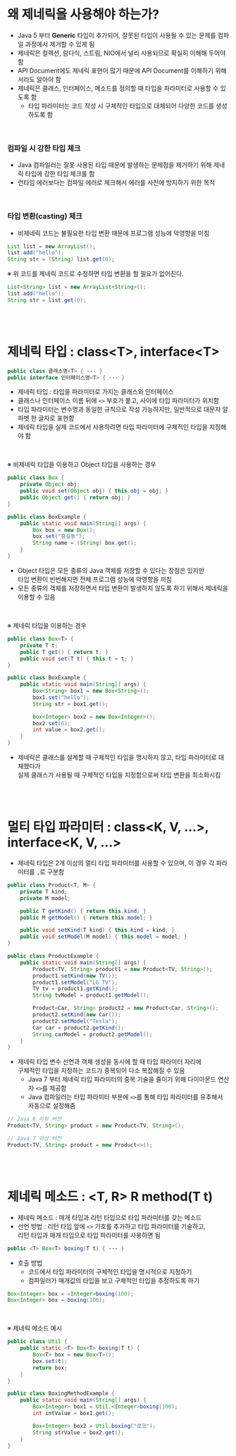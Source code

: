 # 왜 제네릭을 사용해야 하는가?

- Java 5 부터 **Generic** 타입이 추가되어, 잘못된 타입이 사용될 수 있는 문제를 컴파일 과정에서 제거할 수 있게 됨
- 제네릭은 컬렉션, 람다식, 스트림, NIO에서 널리 사용되므로 확실히 이해해 두어야 함
- API Document에도 제네릭 표현이 많기 때문에 API Document를 이해하기 위해서라도 알아야 함
- 제네릭은 클래스, 인터페이스, 메소드를 정의할 때 타입을 파라미터로 사용할 수 있도록 함
  - 타입 파라미터는 코드 작성 시 구체적인 타입으로 대체되어 다양한 코드를 생성하도록 함

<br>

### 컴파일 시 강한 타입 체크

- Java 컴파일러는 잘못 사용된 타입 때문에 발생하는 문제점을 제거하기 위해 제네릭 타입에 강한 타입 체크를 함
- 런타임 에러보다는 컴파일 에러로 체크해서 에러를 사전에 방지하기 위한 목적

<br>

### 타입 변환(casting) 체크

- 비제네릭 코드는 불필요한 타입 변환 때문에 프로그램 성능에 악영향을 미침

```java
List list = new ArrayList();
list.add("hello");
String str = (String) list.get(0);
```

※ 위 코드를 제네릭 코드로 수정하면 타입 변환을 할 필요가 없어진다.

```java
List<String> list = new ArrayList<String>();
list.add("hello");
String str = list.get(0);
```

<br>
<br>

# 제네릭 타입 : class\<T>, interface\<T>

```java
public class 클래스명<T> { ··· }
public interface 인터페이스명<T> { ··· }
```

- 제네릭 타입 : 타입을 파라미터로 가지는 클래스와 인터페이스
- 클래스나 인터페이스 이름 뒤에 `<>` 부호가 붙고, 사이에 타입 파라미터가 위치함
- 타입 파라미터는 변수명과 동일한 규칙으로 작성 가능하지만, 일반적으로 대문자 알파벳 한 글자로 표현함
- 제네릭 타입을 실제 코드에서 사용하려면 타입 파라미터에 구체적인 타입을 지정해야 함

<br>

※ 비제네릭 타입을 이용하고 Object 타입을 사용하는 경우

```java
public class Box {
    private Object obj;
    public void set(Object obj) { this.obj = obj; }
    public Object get() { return obj; }
}
```

```java
public class BoxExample {
    public static void main(String[] args) {
        Box box = new Box();
        box.set("홍길동");
        String name = (String) box.get();
    }
}
```

- Object 타입은 모든 종류의 Java 객체를 저장할 수 있다는 장점은 있지만<br>타입 변환이 빈번해지면 전체 프로그램 성능에 악영향을 끼침
- 모든 종류의 객체를 저장하면서 타입 변환이 발생하지 않도록 하기 위해서 제네릭을 이용할 수 있음

<br>

※ 제네릭 타입을 이용하는 경우

```java
public class Box<T> {
    private T t;
    public T get() { return t; }
    public void set(T t) { this.t = t; }
}
```

```java
public class BoxExample {
    public static void main(String[] args) {
        Box<String> box1 = new Box<String>();
        box1.set("hello");
        String str = box1.get();

        Box<Integer> box2 = new Box<Integer>();
        box2.set(6);
        int value = box2.get();
    }
}
```

- 제네릭은 클래스를 설계할 때 구체적인 타입을 명시하지 않고, 타입 파라미터로 대체했다가<br>실제 클래스가 사용될 때 구체적인 타입을 지정함으로써 타입 변환을 최소화시킴

<br>
<br>

# 멀티 타입 파라미터 : class\<K, V, ...>, interface\<K, V, ...>

- 제네릭 타입은 2개 이상의 멀티 타입 파라미터를 사용할 수 있으며, 이 경우 각 파라미터를 `,`로 구분함

```java
public class Product<T, M> {
    private T kind;
    private M model;

    public T getKind() { return this.kind; }
    public M getModel() { return this.model; }

    public void setKind(T kind) { this.kind = kind; }
    public void setModel(M model) { this.model = model; }
}
```

```java
public class ProductExample {
    public static void main(String[] args) {
        Product<TV, String> product1 = new Product<TV, String>();
        product1.setKind(new TV());
        product1.setModel("LG TV");
        TV tv = product1.getKind();
        String tvModel = product1.getModel();

        Product<Car, String> product2 = new Product<Car, String>();
        product2.setKind(new Car());
        product2.setModel("Tesla");
        Car car = product2.getKind();
        String carModel = product2.getModel();
    }
}
```

- 제네릭 타입 변수 선언과 객체 생성을 동시에 할 때 타입 파라미터 자리에<br>구체적인 타입을 지정하는 코드가 중복되어 다소 복잡해질 수 있음
  - Java 7 부터 제네릭 타입 파라미터의 중복 기술을 줄이기 위해 다이아몬드 연산자 `<>`를 제공함
  - Java 컴파일러는 타입 파라미터 부분에 `<>`를 통해 타입 파라미터를 유추해서 자동으로 설정해줌

```java
// Java 6 이하 버전
Product<TV, String> product = new Product<TV, String>();

// Java 7 이상 버전
Product<TV, String> product = new Product<>();
```

<br>
<br>

# 제네릭 메소드 : \<T, R> R method(T t)

- 제네릭 메소드 : 매개 타입과 리턴 타입으로 타입 파라미터를 갖는 메소드
- 선언 방법 : 리턴 타입 앞에 `<>` 기호를 추가하고 타입 파라미터를 기술하고,<br>리턴 타입과 매개 타입으로 타입 파라미터를 사용하면 됨

```java
public <T> Box<T> boxing(T t) { ··· }
```

- 호출 방법
  - 코드에서 타입 파라미터의 구체적인 타입을 명시적으로 지정하기
  - 컴파일러가 매개값의 타입을 보고 구체적인 타입을 추정하도록 하기

```java
Box<Integer> box = <Integer>boxing(100);
Box<Integer> box = boxing(100);
```

<br>

※ 제네릭 메소드 예시

```java
public class Util {
    public static <T> Box<T> boxing(T t) {
        Box<T> box = new Box<T>();
        box.set(t);
        return box;
    }
}
```

```java
public class BoxingMethodExample {
    public static void main(String[] args) {
        Box<Integer> box1 = Util.<Integer>boxing(100);
        int intValue = box1.get();

        Box<Integer> box2 = Util.boxing("로코");
        String strValue = box2.get();
    }
}
```
